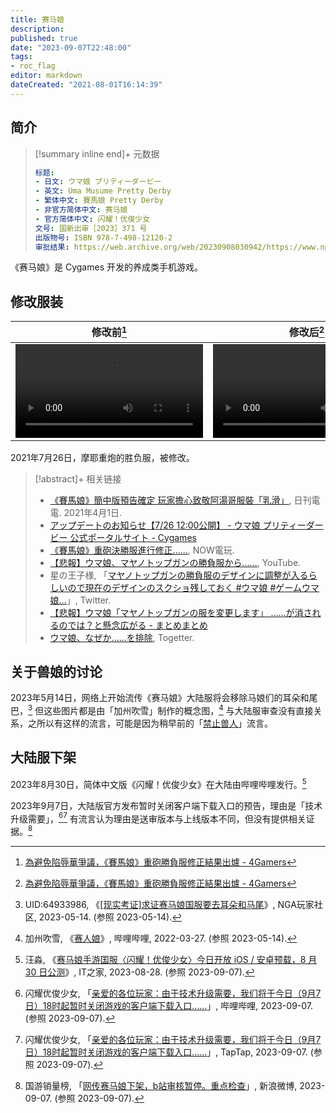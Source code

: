 ```yaml
---
title: 赛马娘
description:
published: true
date: "2023-09-07T22:48:00"
tags:
- roc_flag
editor: markdown
dateCreated: "2021-08-01T16:14:39"
---
```


## 简介

> [!summary inline end]+ 元数据
>
> ```yaml
> 标题:
> - 日文: ウマ娘 プリティーダービー
> - 英文: Uma Musume Pretty Derby
> - 繁体中文: 賽馬娘 Pretty Derby
> - 非官方简体中文: 赛马娘
> - 官方简体中文: 闪耀！优俊少女
> 文号: 国新出审［2023］371 号
> 出版物号: ISBN 978-7-498-12120-2
> 审批结果: https://web.archive.org/web/20230908030942/https://www.nppa.gov.cn/bsfw/jggs/cxjg/202303/t20230324_709603.html
> ```

《赛马娘》是 Cygames 开发的养成类手机游戏。

## 修改服装

| 修改前[^gifff]                                | 修改后[^gifff]                                |
| --------------------------------------------- | --------------------------------------------- |
| ![type:video](/src/game/umamusume/修改前.mp4) | ![type:video](/src/game/umamusume/修改后.mp4) |

[^gifff]: [為避免陷辱華爭議，《賽馬娘》重砲勝負服修正結果出爐 - 4Gamers](https://web.archive.org/web/20210729043811/https://www.4gamers.com.tw/news/detail/49222/removed-taiwan-from-the-national-flag-of-the-jacket-in-uma-musume)

2021年7月26日，摩耶重炮的胜负服，被修改。

> [!abstract]+ 相关链接
>
> +   [《賽馬娘》簡中版預告確定 玩家擔心致敬阿湯哥服裝「乳滑」](https://web.archive.org/web/20210801083358/https://www.toy-people.com/?p=60810), 日刊電電. 2021年4月1日.
> +   [アップデートのお知らせ【7/26 12:00公開】 - ウマ娘 プリティーダービー 公式ポータルサイト - Cygames](https://web.archive.org/web/20210801083852if_/https://umamusume.jp/news/detail.php?id=337)
> +   [《賽馬娘》重砲決勝服進行修正......](https://web.archive.org/web/20210729055348if_/https://game.nownews.com/news/20210729/3299950/), NOW電玩.
> +   [【悲報】ウマ娘、マヤノトップガンの勝負服から......](https://archive.is/sT7dC "https://www.youtube.com/watch?v=3-BlmAKe8cw"), YouTube.
> +   星の王子様, 「[マヤノトップガンの勝負服のデザインに調整が入るらしいので現在のデザインのスクショ残しておく \#ウマ娘 \#ゲームウマ娘…](https://web.archive.org/web/20210801082353/https://twitter.com/hosinoujisama/status/1419526554917367813)」, Twitter.
> +   [【悲報】ウマ娘「マヤノトップガンの服を変更します」 ......が消されるのでは？と懸念広がる - まとめまとめ](https://web.archive.org/web/20210801060913/https://matomame.jp/user/yonepo665/2d1cb5cbbe33545eb9a9)
> +   [ウマ娘、なぜか......を排除](https://archive.is/KPLuK "https://togetter.com/li/1751512"), Togetter.

## 关于兽娘的讨论

2023年5月14日，网络上开始流传《赛马娘》大陆服将会移除马娘们的耳朵和尾巴，[^WU0fo] 但这些图片都是由「加州吹雪」制作的概念图，[^1q7XM] 与大陆服审查没有直接关系，之所以有这样的流言，可能是因为稍早前的「[禁止兽人](/unclear/禁止兽人.md)」流言。

[^WU0fo]: UID:64933986, 《[[现实考证]求证赛马娘国服要去耳朵和马尾](https://archive.is/WU0fo "https://ngabbs.com/read.php?tid=36283418")》, NGA玩家社区, 2023-05-14. (参照 2023-05-14).

[^1q7XM]: 加州吹雪, 《[赛人娘](https://www.bilibili.com/video/BV12Y4y1q7XM/)》, 哔哩哔哩, 2022-03-27. (参照 2023-05-14).

## 大陆服下架

2023年8月30日，简体中文版《闪耀！优俊少女》在大陆由哔哩哔哩发行。[^15225]

[^15225]: 汪淼, 《[赛马娘手游国服〈闪耀！优俊少女〉今日开放 iOS / 安卓预载，8 月 30 日公测](https://web.archive.org/web/20230907145618/https://www.ithome.com/0/715/225.htm)》, IT之家, 2023-08-28. (参照 2023-09-07).

2023年9月7日，大陆版官方发布暂时关闭客户端下载入口的预告，理由是「技术升级需要」，[^G8R0z][^13574] 有流言认为理由是送审版本与上线版本不同，但没有提供相关证据。[^R5j2T]

[^G8R0z]: 闪耀优俊少女, 「[亲爱的各位玩家：由于技术升级需要，我们将于今日（9月7日）18时起暂时关闭游戏的客户端下载入口……](https://archive.ph/G8R0z "https://t.bilibili.com/838545961722576921")」, 哔哩哔哩, 2023-09-07. (参照 2023-09-07).

[^13574]: 闪耀优俊少女, 「[亲爱的各位玩家：由于技术升级需要，我们将于今日（9月7日）18时起暂时关闭游戏的客户端下载入口……](https://www.taptap.cn/moment/448895222047313574)」, TapTap, 2023-09-07. (参照 2023-09-07).

[^R5j2T]: 国游销量榜, 「[网传赛马娘下架，b站审核暂停。重点检查](https://archive.ph/R5j2T "https://weibo.com/7270656950/NidAkBMLq")」, 新浪微博, 2023-09-07. (参照 2023-09-07).
